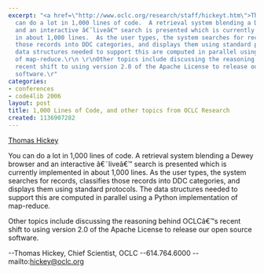```yaml
---
excerpt: "<a href=\"http://www.oclc.org/research/staff/hickeyt.htm\">Thomas Hickey</a>\r\n\r\nYou
  can do a lot in 1,000 lines of code.  A retrieval system blending a Dewey browser
  and an interactive â€˜liveâ€™ search is presented which is currently implemented
  in about 1,000 lines.  As the user types, the system searches for records, classifies
  those records into DDC categories, and displays them using standard protocols.  The
  data structures needed to support this are computed in parallel using a Python implementation
  of map-reduce.\r\n \r\nOther topics include discussing the reasoning behind OCLCâ€™s
  recent shift to using version 2.0 of the Apache License to release our open source
  software.\r"
categories:
- conferences
- code4lib 2006
layout: post
title: 1,000 Lines of Code, and other topics from OCLC Research
created: 1136907282
---
```

<a href="http://www.oclc.org/research/staff/hickeyt.htm">Thomas Hickey</a>

You can do a lot in 1,000 lines of code.  A retrieval system blending a Dewey browser and an interactive â€˜liveâ€™ search is presented which is currently implemented in about 1,000 lines.  As the user types, the system searches for records, classifies those records into DDC categories, and displays them using standard protocols.  The data structures needed to support this are computed in parallel using a Python implementation of map-reduce.
 
Other topics include discussing the reasoning behind OCLCâ€™s recent shift to using version 2.0 of the Apache License to release our open source software.
 
--Thomas Hickey, Chief Scientist, OCLC
--614.764.6000
--mailto:hickey@oclc.org

